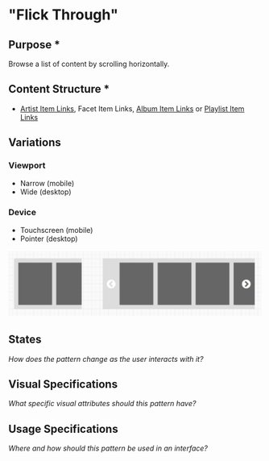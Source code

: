 # "Flick Through"
## Purpose *
Browse a list of content by scrolling horizontally.

## Content Structure *
- [Artist Item Links](../../content-item-links/artist/), Facet Item Links, [Album Item Links](../../content-item-links/album/) or [Playlist Item Links](../../content-item-links/playlist/)

## Variations
### Viewport
- Narrow (mobile)
- Wide (desktop)

### Device
- Touchscreen (mobile)
- Pointer (desktop)

![](variations.png)

## States
*How does the pattern change as the user interacts with it?*

## Visual Specifications
*What specific visual attributes should this pattern have?*

## Usage Specifications
*Where and how should this pattern be used in an interface?*
